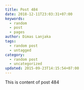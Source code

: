 ```yaml
---
title: Post 484
date: 2018-12-11T23:03:31+07:00
keywords:
  - random
  - post
  - pages
author: Dimas Lanjaka
tags:
  - random post
  - untagged
category:
  - random post
  - uncategorized
updated: 2015-09-23T14:15:54+07:00
---
```

This is content of post 484